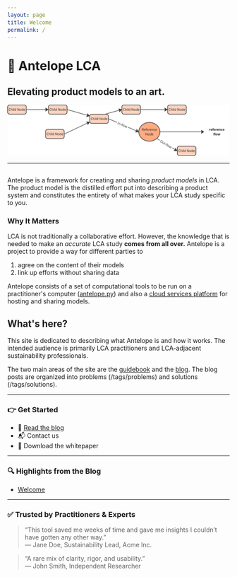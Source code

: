 ```yaml
---
layout: page
title: Welcome
permalink: /
---
```


# 🌱 Antelope LCA

## Elevating product models to an art.

![Beautiful, nested product model](/assets/img/generic-model.png)

---

##

Antelope is a framework for creating and sharing *product models* in LCA. The product model is the distilled effort put into describing a product system and constitutes the entirety of what makes your LCA study specific to you. 

### Why It Matters

LCA is not traditionally a collaborative effort.  However, the knowledge that is needed to make an *accurate* LCA study **comes from all over.** Antelope is a project to provide a way for different parties to 

 1. agree on the content of their models
 2. link up efforts without sharing data

Antelope consists of a set of computational tools to be run on a practitioner's computer ([antelope.py](https://github.com/AntelopeLCA)) and also a [cloud services platform](https://vault.lc/) for hosting and sharing models.

## What's here?

This site is dedicated to describing what Antelope is and how it works. The intended audience is primarily LCA practitioners and LCA-adjacent sustainability professionals.  

The two main areas of the site are the [guidebook](/guidebook) and the [blog](/posts/).  The blog posts are organized into problems (/tags/problems) and  solutions (/tags/solutions).


---

### 👉 Get Started

- 📖 [Read the blog](/posts/)
- 📬 Contact us
- 📄 Download the whitepaper

---

### 🔍 Highlights from the Blog

- [Welcome](/posts/welcome/)

---

### ✅ Trusted by Practitioners & Experts

> “This tool saved me weeks of time and gave me insights I couldn’t have gotten any other way.”  
> — Jane Doe, Sustainability Lead, Acme Inc.


> “A rare mix of clarity, rigor, and usability.”  
> — John Smith, Independent Researcher
